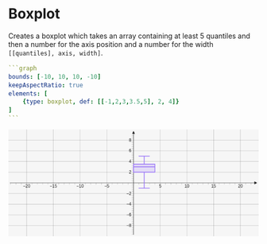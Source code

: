 # Boxplot

Creates a boxplot which takes an array containing at least 5 quantiles and then a number for the axis position and a number for the width `[[quantiles], axis, width]`.

````yaml
```graph
bounds: [-10, 10, 10, -10]
keepAspectRatio: true
elements: [
	{type: boxplot, def: [[-1,2,3,3.5,5], 2, 4]}
]
```
````

![Boxplot](../../imgs/Boxplot-graph-1.png)
